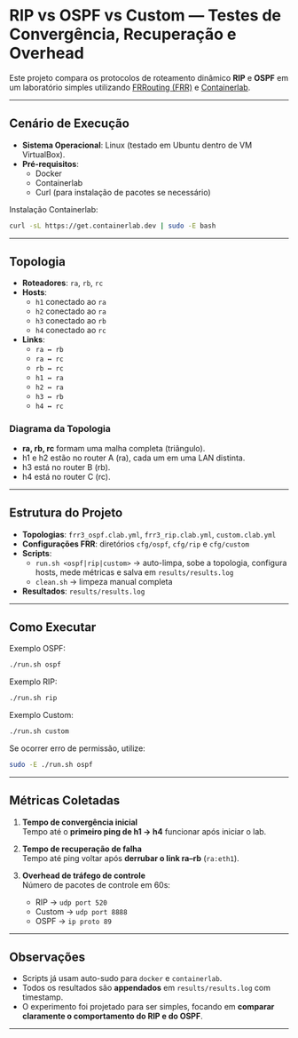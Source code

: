 # RIP vs OSPF vs Custom — Testes de Convergência, Recuperação e Overhead

Este projeto compara os protocolos de roteamento dinâmico **RIP** e **OSPF** em um laboratório simples utilizando [FRRouting (FRR)](https://frrouting.org/) e [Containerlab](https://containerlab.dev/).

---

## Cenário de Execução

- **Sistema Operacional**: Linux (testado em Ubuntu dentro de VM VirtualBox).
- **Pré-requisitos**:
  - Docker
  - Containerlab
  - Curl (para instalação de pacotes se necessário)

Instalação Containerlab:
```bash
curl -sL https://get.containerlab.dev | sudo -E bash
```

---

## Topologia

- **Roteadores**: `ra`, `rb`, `rc`
- **Hosts**:
  - `h1` conectado ao `ra`
  - `h2` conectado ao `ra`
  - `h3` conectado ao `rb`
  - `h4` conectado ao `rc`
- **Links**:
  - `ra ↔ rb`
  - `ra ↔ rc`
  - `rb ↔ rc`
  - `h1 ↔ ra`
  - `h2 ↔ ra`
  - `h3 ↔ rb`
  - `h4 ↔ rc`

### Diagrama da Topologia

- **ra, rb, rc** formam uma malha completa (triângulo).
- h1 e h2 estão no router A (ra), cada um em uma LAN distinta.
- h3 está no router B (rb).
- h4 está no router C (rc).

---

## Estrutura do Projeto

- **Topologias**: `frr3_ospf.clab.yml`, `frr3_rip.clab.yml`, `custom.clab.yml`
- **Configurações FRR**: diretórios `cfg/ospf`, `cfg/rip` e `cfg/custom`
- **Scripts**:
  - `run.sh <ospf|rip|custom>` → auto-limpa, sobe a topologia, configura hosts, mede métricas e salva em `results/results.log`
  - `clean.sh` → limpeza manual completa
- **Resultados**: `results/results.log`

---

## Como Executar

Exemplo OSPF:
```bash
./run.sh ospf
```

Exemplo RIP:
```bash
./run.sh rip
```

Exemplo Custom:
```bash
./run.sh custom
```

Se ocorrer erro de permissão, utilize:
```bash
sudo -E ./run.sh ospf
```

---

## Métricas Coletadas

1. **Tempo de convergência inicial**  
   Tempo até o **primeiro ping de h1 → h4** funcionar após iniciar o lab.

2. **Tempo de recuperação de falha**  
   Tempo até ping voltar após **derrubar o link ra–rb** (`ra:eth1`).

3. **Overhead de tráfego de controle**  
   Número de pacotes de controle em 60s:
   - RIP → `udp port 520`
   - Custom → `udp port 8888`
   - OSPF → `ip proto 89`

---

## Observações

- Scripts já usam auto-sudo para `docker` e `containerlab`.  
- Todos os resultados são **appendados** em `results/results.log` com timestamp.  
- O experimento foi projetado para ser simples, focando em **comparar claramente o comportamento do RIP e do OSPF**.

---
